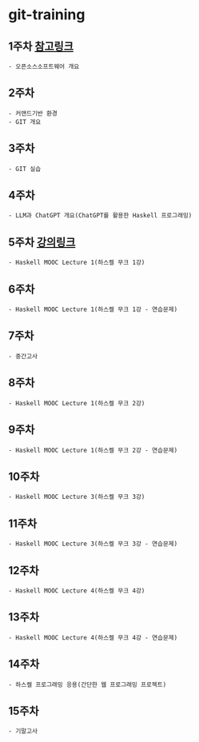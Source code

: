 # git-training

## 1주차  [참고링크](https://www.youtube.com/playlist?list=PLhbaMvGyp99_NphAX7k5OqcM1fXLZne8t)
    - 오픈소스소프트웨어 개요
## 2주차
    - 커맨드기반 환경  
    - GIT 개요
## 3주차
    - GIT 실습
## 4주차
    - LLM과 ChatGPT 개요(ChatGPT를 활용한 Haskell 프로그래밍)
## 5주차  [강의링크](https://haskell.mooc.fi)
    - Haskell MOOC Lecture 1(하스켈 무크 1강)
## 6주차
    - Haskell MOOC Lecture 1(하스켈 무크 1강 - 연습문제)
## 7주차
    - 중간고사
## 8주차
    - Haskell MOOC Lecture 1(하스켈 무크 2강)
## 9주차
    - Haskell MOOC Lecture 1(하스켈 무크 2강 - 연습문제)
## 10주차
    - Haskell MOOC Lecture 3(하스켈 무크 3강)
## 11주차
    - Haskell MOOC Lecture 3(하스켈 무크 3강 - 연습문제)
## 12주차
    - Haskell MOOC Lecture 4(하스켈 무크 4강)
## 13주차
    - Haskell MOOC Lecture 4(하스켈 무크 4강 - 연습문제)
## 14주차
    - 하스켈 프로그래밍 응용(간단한 웹 프로그래밍 프로젝트)
## 15주차
    - 기말고사


